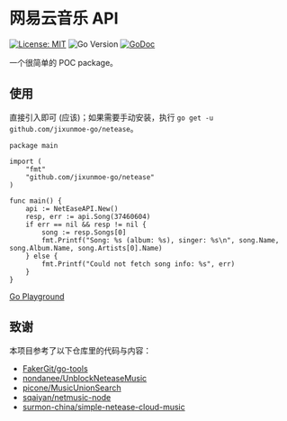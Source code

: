 # 网易云音乐 API

[![License: MIT](https://img.shields.io/badge/License-MIT-yellow.svg)](https://opensource.org/licenses/MIT)
![Go Version](https://img.shields.io/github/go-mod/go-version/jixunmoe-go/netease)
[![GoDoc](https://godoc.org/github.com/jixunmoe-go/netease?status.svg)](https://pkg.go.dev/github.com/jixunmoe-go/netease?tab=doc)

一个很简单的 POC package。

## 使用

直接引入即可 (应该)；如果需要手动安装，执行 `go get -u github.com/jixunmoe-go/netease`。

```
package main

import (
	"fmt"
	"github.com/jixunmoe-go/netease"
)

func main() {
	api := NetEaseAPI.New()
	resp, err := api.Song(37460604)
	if err == nil && resp != nil {
		song := resp.Songs[0]
		fmt.Printf("Song: %s (album: %s), singer: %s\n", song.Name, song.Album.Name, song.Artists[0].Name)
	} else {
		fmt.Printf("Could not fetch song info: %s", err)
	}
}
```

[Go Playground](https://play.golang.org/p/HZxVi1G01OD)

## 致谢

本项目参考了以下仓库里的代码与内容：

* [FakerGit/go-tools](https://github.com/FakerGit/go-tools)
* [nondanee/UnblockNeteaseMusic](https://github.com/nondanee/UnblockNeteaseMusic)
* [picone/MusicUnionSearch](https://github.com/picone/MusicUnionSearch)
* [sqaiyan/netmusic-node](https://github.com/sqaiyan/netmusic-node)
* [surmon-china/simple-netease-cloud-music](https://github.com/surmon-china/simple-netease-cloud-music)
